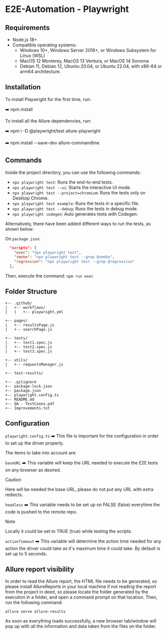 # E2E-Automation - Playwright

## Requirements
- Node.js 18+
- Compatible operating systems:
  - Windows 10+, Windows Server 2016+, or Windows Subsystem for Linux (WSL)
  - MacOS 12 Monterey, MacOS 13 Ventura, or MacOS 14 Sonoma
  - Debian 11, Debian 12, Ubuntu 20.04, or Ubuntu 22.04, with x86-64 or arm64 architecture.

## Installation
To install Playwright for the first time, run:

➡️ npm install

To install all the Allure dependencies, run:

➡️ npm i -D @playwright/test allure-playwright

➡️ npm install --save-dev allure-commandline

## Commands
Inside the project directory, you can use the following commands:

- `npx playwright test`: Runs the end-to-end tests.
- `npx playwright test --ui`: Starts the interactive UI mode.
- `npx playwright test --project=chromium`: Runs the tests only on Desktop Chrome.
- `npx playwright test example`: Runs the tests in a specific file.
- `npx playwright test --debug`: Runs the tests in debug mode.
- `npx playwright codegen`: Auto generates tests with Codegen.

Alternatively, there have been added different ways to run the tests, as shown below:

On `package.json`:
```json
  "scripts": {
    "exec": "npx playwright test",
    "smoke": "npx playwright test --grep @smoke",
    "regression": "npx playwright test --grep @regression"
  },
```

Then, execute the command: `npm run exec`

## Folder Structure

    +-- .github/
    |   +-- workflows/
    |   |   +-- playwright.yml
    
    +-- pages/
    |   +-- resultsPage.js
    |   +-- searchPage.js
    
    +-- tests/
    |   +-- test1.spec.js
    |   +-- test2.spec.js
    |   +-- test3.spec.js
    
    +-- utils/
    |   +-- requestsManager.js
    
    +-- test-results/
    
    +-- .gitignore
    +-- package-lock.json
    +-- package.json
    +-- playwright.config.ts
    +-- README.md
    +-- QA - TestCases.pdf
    +-- Improvements.txt

## Configuration
`playwright.config.ts` ➡️ This file is important for the configuration in order to set up the driver properly.

The items to take into account are:

`baseURL` ➡️ This variable will keep the URL needed to execute the E2E tests on any browser as desired.

> [!CAUTION]
> Here will be needed the base URL, please do not put any URL with extra rediects.

`headless` ➡️ This variable needs to be set up on FALSE (false) everytime the code is pushed to the remote repo.

> [!NOTE]
> Locally it could be set to TRUE (true) while testing the scripts.

`actionTimeout` ➡️ This variable will determine the action time needed for any action the driver could take as it's maximum time it could take. By default is set up to 5 seconds.

## Allure report visibility
In order to read the Allure report, the HTML file needs to be generated, so please install AllureReports in your local machine if not reading the report from the project in deed, so please locate the folder generated by the execution in a folder, and open a command prompt on that location. Then, run the following command:

`allure serve allure-results`

As soon as everything loads successfully, a new browser tab/window will pop up with all the information and data taken from the files on the folder.
